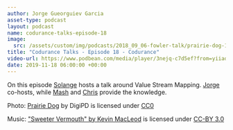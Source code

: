 ```yaml
---
author: Jorge Gueorguiev Garcia
asset-type: podcast
layout: podcast
name: codurance-talks-episode-18
image: 
  src: /assets/custom/img/podcasts/2018_09_06-fowler-talk/prairie-dog-1470659_1280.jpg
title: "Codurance Talks - Episode 18 - Codurance"
video-url: https://www.podbean.com/media/player/3nejq-c7d5ef?from=yiiadmin&download=1&version=1&vjs=1&skin=1&auto=0&share=1&fonts=Helvetica&download=1&rtl=0&pbad=1
date: 2019-11-18 06:00:00 +00:00
---
```


On this episode [Solange](https://codurance.com/publications/author/solange-u.-gasengayire/) hosts a talk around Value Stream Mapping. [Jorge](https://codurance.com/publications/author/jorge-gueorguiev-garcia/) co-hosts, while [Mash](https://codurance.com/publications/author/mashooq-badar/) and [Chris](https://github.com/christopher-bimson) provide the knowledge.

Photo: [Prairie Dog](https://pixabay.com/en/prairie-dog-singing-musical-rodent-1470659/) by DigiPD is licensed under [CC0](https://creativecommons.org/publicdomain/zero/1.0/deed.en)


Music: ["Sweeter Vermouth" by Kevin MacLeod](https://incompetech.com/music/royalty-free/music.html) is licensed under [CC-BY 3.0](http://creativecommons.org/licenses/by/3.0/)

</sub>
